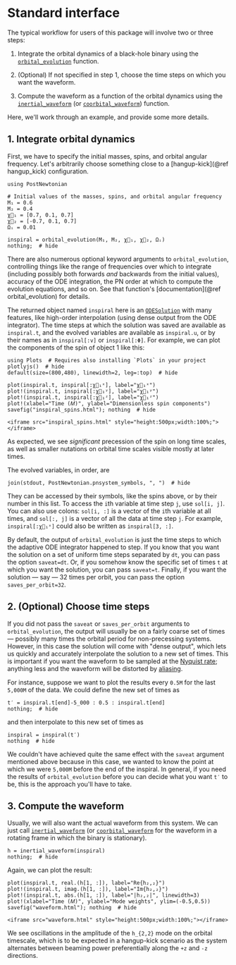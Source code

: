 
# Standard interface

The typical workflow for users of this package will involve two or three steps:

1. Integrate the orbital dynamics of a black-hole binary using the
   [`orbital_evolution`](@ref) function.

2. (Optional) If not specified in step 1, choose the time steps on which you
   want the waveform.

3. Compute the waveform as a function of the orbital dynamics using the
   [`inertial_waveform`](@ref) (or [`coorbital_waveform`](@ref)) function.

Here, we'll work through an example, and provide some more details.

## 1. Integrate orbital dynamics

First, we have to specify the initial masses, spins, and orbital angular
frequency.  Let's arbitrarily choose something close to a [hangup-kick](@ref
hangup_kick) configuration.
```@example 1
using PostNewtonian

# Initial values of the masses, spins, and orbital angular frequency
M₁ = 0.6
M₂ = 0.4
χ⃗₁ = [0.7, 0.1, 0.7]
χ⃗₂ = [-0.7, 0.1, 0.7]
Ωᵢ = 0.01

inspiral = orbital_evolution(M₁, M₂, χ⃗₁, χ⃗₂, Ωᵢ)
nothing;  # hide
```
There are also numerous optional keyword arguments to `orbital_evolution`,
controlling things like the range of frequencies over which to integrate
(including possibly both forwards *and* backwards from the initial values),
accuracy of the ODE integration, the PN order at which to compute the evolution
equations, and so on.  See that function's [documentation](@ref
orbital_evolution) for details.

The returned object named `inspiral` here is an
[`ODESolution`](https://docs.sciml.ai/DiffEqDocs/stable/basics/solution/) with
many features, like high-order interpolation (using dense output from the ODE
integrator).  The time steps at which the solution was saved are available as
`inspiral.t`, and the evolved variables are available as `inspiral.u`, or by
their names as in `inspiral[:v]` or `inspiral[:Φ]`.  For example, we can plot
the components of the spin of object 1 like this:
```@example 1
using Plots  # Requires also installing `Plots` in your project
plotlyjs()  # hide
default(size=(800,480), linewidth=2, leg=:top)  # hide

plot(inspiral.t, inspiral[:χ⃗₁ˣ], label="χ⃗₁ˣ")
plot!(inspiral.t, inspiral[:χ⃗₁ʸ], label="χ⃗₁ʸ")
plot!(inspiral.t, inspiral[:χ⃗₁ᶻ], label="χ⃗₁ᶻ")
plot!(xlabel="Time (𝑀)", ylabel="Dimensionless spin components")
savefig("inspiral_spins.html"); nothing  # hide
```
```@raw html
<iframe src="inspiral_spins.html" style="height:500px;width:100%;"></iframe>
```
As expected, we see *significant* precession of the spin on long time scales, as
well as smaller nutations on orbital time scales visible mostly at later times.

The evolved variables, in order, are
```@example 1
join(stdout, PostNewtonian.pnsystem_symbols, ", ")  # hide
```
They can be accessed by their symbols, like the spins above, or by their number
in this list.  To access the `i`th variable at time step `j`, use `sol[i, j]`.
You can also use colons: `sol[i, :]` is a vector of the `i`th variable at all
times, and `sol[:, j]` is a vector of all the data at time step `j`.  For
example, `inspiral[:χ⃗₁ˣ]` could also be written as `inspiral[3, :]`.

By default, the output of `orbital_evolution` is just the time steps to which
the adaptive ODE integrator happened to step.  If you know that you want the
solution on a set of uniform time steps separated by `dt`, you can pass the
option `saveat=dt`.  Or, if you somehow know the specific set of times `t` at
which you want the solution, you can pass `saveat=t`.  Finally, if you want the
solution — say — 32 times per orbit, you can pass the option
`saves_per_orbit=32`.

## 2. (Optional) Choose time steps

If you did not pass the `saveat` or `saves_per_orbit` arguments to
`orbital_evolution`, the output will usually be on a fairly coarse set of times
— possibly many times the orbital period for non-precessing systems.  However,
in this case the solution will come with "dense output", which lets us quickly
and accurately interpolate the solution to a new set of times.  This is
important if you want the waveform to be sampled at the [Nyquist
rate](https://en.wikipedia.org/wiki/Nyquist_rate); anything less and the
waveform will be distorted by
[aliasing](https://en.wikipedia.org/wiki/Aliasing).

For instance, suppose we want to plot the results every ``0.5M`` for the last
``5,000M`` of the data.  We could define the new set of times as
```@example 1
t′ = inspiral.t[end]-5_000 : 0.5 : inspiral.t[end]
nothing;  # hide
```
and then interpolate to this new set of times as
```@example 1
inspiral = inspiral(t′)
nothing  # hide
```
We couldn't have achieved quite the same effect with the `saveat` argument
mentioned above because in this case, we wanted to know the point at which we
were ``5,000M`` before the end of the inspiral.  In general, if you need the
results of `orbital_evolution` before you can decide what you want `t′` to be,
this is the approach you'll have to take.

## 3. Compute the waveform

Usually, we will also want the actual waveform from this system.  We can just
call [`inertial_waveform`](@ref) (or [`coorbital_waveform`](@ref) for the
waveform in a rotating frame in which the binary is stationary).
```@example 1
h = inertial_waveform(inspiral)
nothing;  # hide
```
Again, we can plot the result:
```@example 1
plot(inspiral.t, real.(h[1, :]), label="Re{h₂,₂}")
plot!(inspiral.t, imag.(h[1, :]), label="Im{h₂,₂}")
plot!(inspiral.t, abs.(h[1, :]), label="|h₂,₂|", linewidth=3)
plot!(xlabel="Time (𝑀)", ylabel="Mode weights", ylim=(-0.5,0.5))
savefig("waveform.html"); nothing  # hide
```
```@raw html
<iframe src="waveform.html" style="height:500px;width:100%;"></iframe>
```
We see oscillations in the amplitude of the ``h_{2,2}`` mode on the orbital
timescale, which is to be expected in a hangup-kick scenario as the system
alternates between beaming power preferentially along the ``+z`` and ``-z``
directions.
